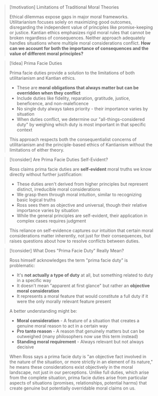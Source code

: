 > [!motivation] Limitations of Traditional Moral Theories
> 
> Ethical dilemmas expose gaps in major moral frameworks. Utilitarianism focuses solely on maximizing good outcomes, disregarding the independent value of principles like promise-keeping or justice. Kantian ethics emphasizes rigid moral rules that cannot be broken regardless of consequences. Neither approach adequately handles situations where multiple moral considerations conflict. **How can we account for both the importance of consequences and the value of different moral principles?**

> [!idea] Prima Facie Duties
> 
> Prima facie duties provide a solution to the limitations of both utilitarianism and Kantian ethics.
> 
> - These are **moral obligations that always matter but can be overridden when they conflict**
> - Include duties like fidelity, reparation, gratitude, justice, beneficence, and non-maleficence
> - No single duty always takes priority - their importance varies by situation
> - When duties conflict, we determine our "all-things-considered duty" by weighing which duty is most important in that specific context
> 
> This approach respects both the consequentialist concerns of utilitarianism and the principle-based ethics of Kantianism without the limitations of either theory.

> [!consider] Are Prima Facie Duties Self-Evident?
> 
> Ross claims prima facie duties are **self-evident** moral truths we know directly without further justification:
> 
> - These duties aren't derived from higher principles but represent distinct, irreducible moral considerations
> - We grasp them through moral intuition, similar to recognizing basic logical truths
> - Ross sees them as objective and universal, though their relative importance varies by situation
> - While the general principles are self-evident, their application in complex cases requires judgment
> 
> This reliance on self-evidence captures our intuition that certain moral considerations matter inherently, not just for their consequences, but raises questions about how to resolve conflicts between duties.

> [!consider] What Does "Prima Facie Duty" Really Mean?
> 
> Ross himself acknowledges the term "prima facie duty" is problematic:
> 
> - It's **not actually a type of duty** at all, but something related to duty in a specific way
> - It doesn't mean "apparent at first glance" but rather an **objective moral consideration**
> - It represents a moral feature that would constitute a full duty if it were the only morally relevant feature present
> 
> A better understanding might be:
> 
> - **Moral consideration** - A feature of a situation that creates a genuine moral reason to act in a certain way
> - **Pro tanto reason** - A reason that genuinely matters but can be outweighed (many philosophers now use this term instead)
> - **Standing moral requirement** - Always relevant but not always decisive
> 
> When Ross says a prima facie duty is "an objective fact involved in the nature of the situation, or more strictly in an element of its nature," he means these considerations exist objectively in the moral landscape, not just in our perceptions. Unlike full duties, which arise from the complete situation, prima facie duties arise from particular aspects of situations (promises, relationships, potential harms) that create genuine but potentially overridable moral claims on us.